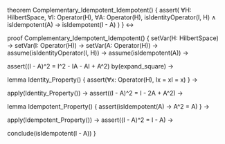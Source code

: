 theorem Complementary_Idempotent_Idempotent() {
  assert(
    ∀H: HilbertSpace,
    ∀I: Operator(H),
    ∀A: Operator(H),
    isIdentityOperator(I, H) ∧
    isIdempotent(A) →
    isIdempotent(I - A)
  )
} ↔

proof Complementary_Idempotent_Idempotent() {
  setVar(H: HilbertSpace) →
  setVar(I: Operator(H)) →
  setVar(A: Operator(H)) →
  assume(isIdentityOperator(I, H)) →
  assume(isIdempotent(A)) →
  
  assert((I - A)^2 = I^2 - IA - AI + A^2) by(expand_square) →
  
  lemma Identity_Property() {
    assert(∀x: Operator(H), Ix = xI = x)
  } →
  
  apply(Identity_Property()) →
  assert((I - A)^2 = I - 2A + A^2) →
  
  lemma Idempotent_Property() {
    assert(isIdempotent(A) → A^2 = A)
  } →
  
  apply(Idempotent_Property()) →
  assert((I - A)^2 = I - A) →
  
  conclude(isIdempotent(I - A))
}